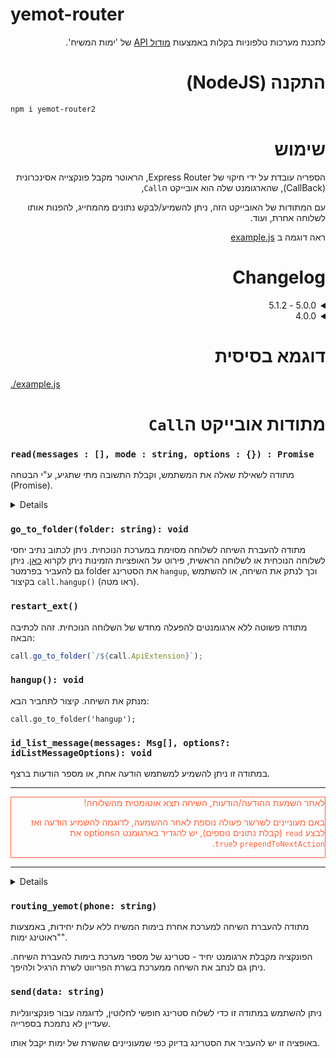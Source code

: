 # yemot-router

<div dir="rtl" text-align="right">

לתכנת מערכות טלפוניות בקלות באמצעות [מודול API](https://f2.freeivr.co.il/post/76) של 'ימות המשיח'.

# התקנה (NodeJS)

<div dir="ltr" text-align="left">

```bash
npm i yemot-router2
```

<div dir="rtl" text-align="right">

# שימוש

הספריה עובדת על ידי חיקוי של Express Router,
 הראוטר מקבל פונקצייה אסינכרונית (CallBack), שהארגומנט שלה הוא אובייקט ה`Call`,
 
עם המתודות של האובייקט הזה, ניתן להשמיע/לבקש נתונים מהמחייג, להפנות אותו לשלוחה אחרת, ועוד.

ראה דוגמה ב [example.js](example.js)

# **Changelog**
<details>
<summary>5.0.0 - 5.1.2</summary>

**5.0.0**
גרסה 5 כוללת שינויים רבים, כולל שינויים שוברים, ושכתוב משמעותי של הAPI הפנימי.
שינויים שוברים עיקריים:

- שם המחלקה `Yemot_router` הוחלף ל `YemotRouter`
- הפרמטרים מהurl לא מוזרקים אוטומטית לאובייקט הcall, אלא זמינים תחת call.req - `call.req.params`/`call.req.query`, בהתאמה, או בקיצור - `call.params`/`call.query`.
- סוג שגיאה חדש: `InputValidationError` - נפלט כאשר הועבר קלט לא חוקי, למשל השמעת הודעת טקסט המכילה תו נקודה.
- ניתן להשתמש במתודות get/post/all כמו באקספרס רגיל. כרגע מתודת `add_fn` נשמרת לצורך תאימות, אבל מומלץ לעדכן.
- `lenght_min` בread מסוג הקלטה תוקן ל`length_min`, כנ"ל `length_max` תוקן ל`length_max`. כרגע הכתיב השגוי עדיין נתמך, אבל יוסר בהמשך.
- שליטה באתחול הראוטר האם יודפסו לוגים פנימיים של הספריה (ברירת מחדל לא - בשונה מבגרסאות הקודמות)
- שמות משתנים הומרו לCamelCase כמקובל, לדוגמה `call_id` הומר ל`callId` וכן הלאה.

בנוסף שיפורים ושינויים רבים לא שוברים, לדוגמה:

- לוג מפורט בהעברת תווים לא חוקיים
- אפשרות העברת מטפל לשגיאות כלליות שלא נתפסו - לא שגיאות פנימיות של הספריה כמו ExitError, אלא שגיאה לא צפויה. מאפשר לדוגמה לשלוח מייל למפתח עם לוג מפורט, ולהשמיע למשתמש הודעת שגיאה כללית במקום שהתהליך יקרוס.
- שינויים ושיפורים רבים נוספים מאחורי הקלעים.

**5.1.0**
כל הפרמטרים שמתחילים במילה Api (פרמטרים אוטומטיים של ימות), לדוגמה `ApiExtension`, `ApiPhone`, כן מוזרקים אוטומטית לאובייקט הCall.

**5.1.1**
תוקן באג שבו ניתוק מחוץ לפונקציה (לדוגמה השמעת id_list_message, יציאה מהשלוחה ואז ניתוק) היה מפעיל את הפונקציה.

**5.1.2**
תוקנה התמיכה בבקשות POST (ההגדרה api_url_post=yes בשלוחה), שבהן הפרמטרים נשלחים בbody ולא בquery
נוסף פרוקסי שמיירט נסיון גישה לreq.query בבקשות POST או לreq.body בבקשות GET, ומציג הסבר מפורט לתיקון.
</details>

<details>
<summary>4.0.0</summary>
בגרסה 4.0.0 שינוי משמעותי:

במקום לבדוק בכל פעם את המאפיין `hangup`,

כעת בעת ניתוק, פשוט תיזרק שגיאה.

ניתן לתפוס אותה להתנהגות מותאמת אישית (ראה דוגמה בקובץ `example.js/.`),

או להתעלם, לעצירה של ריצת הפונקציה (ללא עצירה של התהליך כולו, כיוון שהשגיאה יותר גבוה - ע"י הספריה)

</details>

# דוגמא בסיסית

<div dir="ltr" text-align="left">

[./example.js](example.js)

<div dir="rtl" text-align="right">

# מתודות אובייקט ה`Call`

<div dir="ltr" text-align="left">

### `read(messages : [], mode : string, options : {}) : Promise`

מתודה לשאילת שאלה את המשתמש, וקבלת התשובה מתי שתגיע, ע"י הבטחה (Promise).

<details>
<div dir="rtl" text-align="right">

#### הפרמטר `messages`

הפרמטר הראשון, הוא השאלה שהמשתמש ישמע. מערך של אובייקטים, שכל אחד מהם הוא קובץ או הקראה, שתושמע למשתמש.

טקסט שיוקרא למשתמש:

<div dir="ltr" text-align="left">

```js
let messages = [{ type: "text", data: "היי, תקיש 10" }];
let messages = [{ type: "text", data: "היי, תקיש 10" }];
```

--------
⚠️ שימו לב! ⚠️
לא ניתן להחזיר לימות את התוים:
נקודה/מקף/גרש/גרשיים/התו &
העברת אחד מהתוים הנ"ל יגרום לזריקת השגיאה `InputValidationError`.
**כאשר מעבירים טקסט להקראה (`'type: 'text`) ניתן להגדיר הסרה של תווים לא חוקיים**, כלומר שבמקום לזרוק שגיאה הם פשוט יוסרו מהתשובה שתוחזר לימות.
ההגדרה היא `removeInvalidChars`, אותה ניתן להגדיר בשתי רמות, ברמת הודעה בודדת, או ברמת כל ה`read`/`id_list_message`.

<details>
<summary>פרטים נוספים ודוגמאות</summary>

- ברמת ההודעה המסוימת, ע"י העברת הפרמטר `removeInvalidChars` באובייקט ההודעה, לדוגמה:
```js
{
    type: "text",
    data: "טקסט. בעייתי.",
    removeInvalidChars: true
}
```
- ברמת כל ה`read`/`id_list_message`, ע"י העברת הפרמטר `removeInvalidChars` באובייקט האפשרויות.
דוגמה לread:
```js
const resp = await call.read(messagesWidthInvalidChars, 'tap', { removeInvalidChars: true });
```

דוגמה לid_list_message:
```js
await call.id_list_message(messagesWidthInvalidChars, false, { removeInvalidChars: true });
```
</details>

--------

<div dir="rtl" text-align="right">
השמעת קובץ במערכת:
<div dir="ltr" text-align="left">

```js
let messages = [{ type: "file", data: "000" }];
```

<div dir="rtl" text-align="right">
השמעת מספר:
<div dir="ltr" text-align="left">

```js
let messages = [{ type: "number", data: "512" }];
```

<div dir="rtl" text-align="right">
השמעת ספרות:
<div dir="ltr" text-align="left">

```js
let messages = [{ type: "digits", data: "077313770" }];
```

<div dir="rtl" text-align="right">
הקראת קובץ טקסט הנמצא במערכת:

<div dir="ltr" text-align="left">

```js
let messages = [{ type: "speech", data: "000" }];
```

<div dir="rtl" text-align="right">
הקראת אותיות באנגלית:

<div dir="ltr" text-align="left">

```js
let messages = [{ type: "alpha", data: "abc@gmail.com" }];
```

<div dir="rtl" text-align="right">

#### הפרמטר `mode`

הפרמטר הזה קובע, האם לקבל תשובה, ע"י הקשה, זיהוי דיבור, או הקלטה.

האפשרויות:

<div dir="ltr" text-align="left">

`tap` = הקשה

`stt` = זיהוי דיבור

`record` = הקלטה

<div dir="rtl" text-align="right">

#### הפרמטר `options`

בפרמטר הזה, ניתן להעביר אפשרויות נוספות, כגון סך הקשות מינימלי, מקסימלי, וכו'.

##### ערכי ברירת מחדל - הקשה:

<div dir="ltr" text-align="left">

```js
let options = {
	/* שם הערך בימות
	 ברירת מחדל, נקבע אוטומטית,
	 val_1, val_2 ... */
	val_name: "val_x",

	/* האם לבקש את הערך שוב אם קיים. */
	re_enter_if_exists: false,

	/* כמות ההקשות המקסימלית */
	max: "*",

	/* כמות ההקשות המינימלית */
	min: 1,

	/* שניות להמתנה */
	sec_wait: 7,

	/* צורת ההשמעה למשתמש את הקשותיו
	באם מעוניינים במקלדת שונה ממקלדת ספרות, כגון EmailKeyboard או HebrewKeyboard, יש להכניס כאן את סוג המקלדת
	[ראו example.js]
	האופציות הקיימות:
	"Number" | "Digits" | "File" | "TTS" | "Alpha" | "No" | "HebrewKeyboard" |
	"EmailKeyboard" | "EnglishKeyboard" | "DigitsKeyboard" | "TeudatZehut" |
	 "Price" | "Time" | "Phone" | "No"
	פירוט על כל אופציה ניתן למצוא בתיעוד מודול API של ימות המשיח, תחת"הערך השישי (הקשה)".
	*/
	typing_playback_mode: "No",

	/* האם לחסום הקשה על כוכבית */
	block_asterisk: false,

	/* האם לחסום הקשה על אפס */
	block_zero: false,

	/* החלפת תווים*/
	replace_char: "",

	/* ספרות מותרות להקשה - מערך
	[1, 2, 3 ...]
	*/
	digits_allowed: [],

	/* כמה פעמים להשמיע את השאלה לפני שליחת תשובת "None" (כלומר תשובה ריקה). ברירת מחדל פעם אחת */
	amount_attempts: "",

  /*
  האם לאפשר תשובה ריקה - או שלאחר זמן ההמתנה יושמע "לא הוקשה בחירה" וידרוש להקיש 
  ברירת מחדל לא מאפשר תשובה ריקה
  */
  allow_none: false,

	/* הערך שיישלח כשלא הוקשה תשובה. ברירת מחדל "None" */
	none_val: "None"

	/* האם לחסום שינוי שפת מקלדת */
	block_change_keyboard: false,
}
```

<div dir="rtl" text-align="right">

##### ערכי ברירת מחדל - זיהוי דיבור:

<div dir="ltr" text-align="left">

```js
const options = {
    /*
    שפת הדיבור
    ברירת מחדל עברית או מה שהוגדר בlang בשלוחה,
    רשימת השפות הזמינות להגדרה: https://did.li/m1lrl
    */
    lang: '',

    /* 
    האם לחסום הקשה במצב זיהוי דיבור
    ברירת מחדל מאפשר להקיש תוך כדי הדיבור, כלומר המחייג בוחר אם להקיש או לדבר
    */
    block_typing: false,

    /*
    מקסימום ספרות שאפשר להקיש, באם לא נחסמה ההקשה תוך כדי דיבור
    ברירת מחדל לא מוגבל
    */
    max_digits: 10,

    /*
    האם להשתמש במנוע הדיבור של הקלטות - נצרך עבור זיהוי טקסט ארוך
    באם מפעילים הגדרה זו, לא ניתן לקלוט הקשות תוך כדי דיבור
    */
    use_records_recognition_engine: false,

    /*
    אחרי כמה שניות של שקט לסיים את ההקלטה,
    רלוונטי רק אם משתמשים במנוע זיהוי טקסטים ארוכים (use_records_recognition_engine)
    */
    quiet_max: '',

    /*
    מספר שניות מרבי להקלטה,
    רלוונטי רק אם משתמשים במנוע זיהוי טקסטים ארוכים (use_records_recognition_engine)
    */
    length_max: ''
};
```

<div dir="rtl" text-align="right">

##### ערכי ברירת מחדל - הקלטה:

<div dir="ltr" text-align="left">

```js
const options = {
    /* נתיב לשמירת ההקלטה - שלוחה בלבד, ברירת מחדל שלוחה נוכחית, או api_dir אם מוגדר */
    path: '',

    /* שם קובץ (ללא סיומת) לשמירת ההקלטה, ברירת מחדל - ממוספר אוטומטית כקובץ הגבוה בשלוחה */
    file_name: '',

    /*
    ברירת מחדל משמיע תפריט לאישור ההקלטה/הקלטה מחדש, ניתן להגדיר שמיד בהקשה על סולמית ההקלטה תאושר
    */
    no_save_menu: false,

    /* האם לשמור את ההקלטה באם המשתמש ניתק באמצע הקלטה */
    save_on_hangup: false,

    /*
    במידה והוגדר שם קובץ לשמירה (file_name) וכבר קיים קובץ כזה,
    האם לשנות את שם הקובץ הישן ולשמור את החדש בשם שנבחר (ברירת מחדל), או לצרף את ההקלטה החדשה לסוף הקובץ הישן
    */
    append_to_existing_file: false,

    /* כמות שניות מינימלית להקלטה, ברירת מחדל אין מינימום */
    length_min: '',

    /* כמות שניות מקסימלית להקלטה, ברירת מחדל ללא הגבלה */
    length_max: ''
};
```

</details>

### `go_to_folder(folder: string): void`

מתודה להעברת השיחה לשלוחה מסוימת במערכת הנוכחית.
ניתן לכתוב נתיב יחסי לשלוחה הנוכחית או לשלוחה הראשית, פירוט על האופציות הזמינות ניתן לקרוא [כאן](https://f2.freeivr.co.il/post/58).
ניתן גם להעביר בפרמטר folder את הסטרינג `hangup`, וכך לנתק את השיחה, או להשתמש בקיצור `call.hangup()` (ראו מטה).

### `restart_ext()`

מתודה פשוטה ללא ארגומנטים להפעלה מחדש של השלוחה הנוכחית.
זהה לכתיבה הבאה:

```js
call.go_to_folder(`/${call.ApiExtension}`);
```

### `hangup(): void`

מנתק את השיחה. קיצור לתחביר הבא:
```
call.go_to_folder('hangup');
```

### `id_list_message(messages: Msg[], options?: idListMessageOptions): void`

במתודה זו ניתן להשמיע למשתמש הודעה אחת, או מספר הודעות ברצף.

---

<div style="border: 1.5px solid; color: #ff6037" dir="rtl">
לאחר השמעת ההודעה/הודעות, השיחה תצא אוטומטית מהשלוחה!

באם מעוניינים לשרשר פעולה נוספת לאחר ההשמעה, לדוגמה להשמיע הודעה ואז לבצע <code>read</code> (קבלת נתונים נוספים), יש להגדיר בארגומנט הoptions את `prependToNextAction` ל`true`.
</div>

---

<details>
הפונקציה מקבלת כארגומנט ראשון מערך של אובייקטי הודעה. כל אובייקט במערך צריך להיות במבנה הבא:

```js
{ type: string, data: string }
```

ואם ה`type` הוא `zmanim`:

```js
{  type: string, data: object }
```

ראה פירוט נוסף להלן.

#### הפרמטר `type`

הערך `type` מקבל סטרינג של סוג ההשמעה.
האפשרויות הקיימות עבור type הן:

- `file` - השמעת קובץ מתוך המערכת או מהמאגר הגלובלי
- `digits` - השמעת ספרות (לדוגמה 111 המערכת תשמיע "אחת אחת אחת")
- `number` - השמעת מספר (לדוגמה 111 המערכת תשמיע "מאה ואחת עשרה")
- `alpha` - השמעת אותיות (לדוגמה abc המערכת תשמיע "איי בי סי")
- `text` - הקראת טקסט
- `speech` - הקראת טקסט מתוך קובץ במערכת
- `zmanim` - השמעה שעה לפי משתנה
- `go_to_folder` - מעבר לשלוחה אחרת (לא ניתן לשרשר הודעות/פקודות נוספות לאחר פקודה זו)
- `system_message` - השמעת הודעת מערכת (מקבל ב`data` את מספר ההודעה, עם או בלי `M` בהתחלה.)
- `music_on_hold` - מוזיקה בהמתנה
- `date` - השמעת תאריך לועזי (יש לכתוב את התאריך בפורמט dd/mm/yyyy)
- `dateH` - השמעת תאריך עברי (יש לכתוב את התאריך הלועזי בפורמט dd/mm/yyyy)

#### הפרמטר `data`

הערך `data` מקבל את תוכן ההודעה להשמעה - עבור השמעת ספרות/אותיות/טקסט, או את נתיב הקובץ/התקיה עבור file/go_to_folder (בהתאמה).

חריג הוא הטייפ **zmanim**:

עבור השמעת זמנים (כלומר אם הערך של type הוא `zmanim`), הערך השני (`data`) יהיה **אובייקט**, ולא סטרינג, במבנה הבא:

```js
{
 time: string, // optional, default: "T" (current time)
 zone: string // optional, default: "IL/Jerusalem",
 difference: string // optional, default: 0
}
```

והטייפ **music_on_hold**:

שבו הערך data יהיה אובייקט במבנה הבא -
  
  ```js
  {
    musicName: String,
    maxSec? Number // optional
  }
  ```


#### הערך `time`:

סוג הזמן שרוצים להשמיע.

ברירת מחדל: "`T`" = השעה הנוכחית.

#### הערך `zone`:

אזור הזמן שעבורו יש לחשב את הזמנים.

ברירת מחדל: `IL/Jerusalem`.

ניתן לראות [כאן](https://f2.freeivr.co.il/post/82868) את רשימת אזורי הזמן הקיימים במערכת.

ניתן לראות [כאן](https://f2.freeivr.co.il/post/82875) את רשימת הזמנים האפשריים.

#### הערך `difference`:

ערך זה משמש להוספה/הסרה מלאכותית של זמן על הזמן שמשמיעים.
באם לא יועבר פרמטר זה, יושמע הזמן ללא שינוי.

הערך **`difference`** מכיל קודם את סוג הפעולה - פלוס (+) להוספת זמן, או מינוס (-) להפחתת זמן, ואז את הזמן על פי הצורה הבאה: Y - שנה M - חודש D - יום H - שעה m - דקה S - שניה s - אלפית שניה למשל, עבור 20 דקות אחורה יש להגדיר `m20-`, עבור 3 שעות קדימה יש לרשום `H3+`. עבור יומיים אחורה יש לרשום `D1-`.

לדוגמה, עבור השמעת זמן שקיעת החמה מחר בעיר בני ברק:

```js
let messages = [
  {
    type: "zmanim",
    data: {
      time: "sunset",
      zone: "IL/Bney_Brak",
      difference: "+1D",
    },
  },
];
```

</details>

### `routing_yemot(phone: string)`

מתודה להעברת השיחה למערכת אחרת בימות המשיח ללא עלות יחידות, באמצעות "ראוטינג ימות".

הפונקציה מקבלת ארגומנט יחיד - סטרינג של מספר מערכת בימות להעברת השיחה.
ניתן גם לנתב את השיחה ממערכת בשרת הפריווט לשרת הרגיל ולהיפך.

### `send(data: string)`

ניתן להשתמש במתודה זו כדי לשלוח סטרינג חופשי לחלוטין, לדוגמה עבור פונקציונליות שעדיין לא נתמכת בספרייה.

באופציה זו יש להעביר את הסטרינג בדיוק כפי שמעוניינים שהשרת של ימות יקבל אותו.
